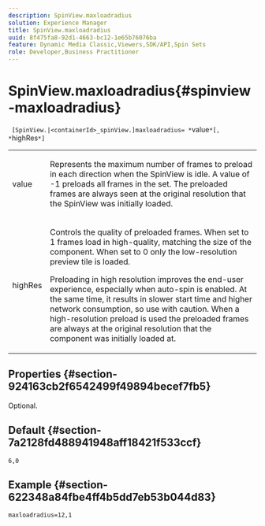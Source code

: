 ```yaml
---
description: SpinView.maxloadradius
solution: Experience Manager
title: SpinView.maxloadradius
uuid: 8f475fa8-92d1-4663-bc12-1e65b76076ba
feature: Dynamic Media Classic,Viewers,SDK/API,Spin Sets
role: Developer,Business Practitioner
---
```


# SpinView.maxloadradius{#spinview-maxloadradius}

 ` [SpinView.|<containerId>_spinView.]maxloadradius= *`value`*[, *`highRes`*]`

<table id="table_49FFD1BC53B846F09A6D214BC8C5C3FE"> 
 <tbody> 
  <tr> 
   <td colname="col1"> <p> <span class="codeph"><span class="varname"> value</span></span> </p> </td> 
   <td colname="col2"> <p> Represents the maximum number of frames to preload in each direction when the SpinView is idle. A value of <span class="codeph"> -1</span> preloads all frames in the set. The preloaded frames are always seen at the original resolution that the SpinView was initially loaded. </p> </td> 
  </tr> 
  <tr> 
   <td colname="col1"> <p><span class="codeph"><span class="varname"> highRes</span></span> </p> </td> 
   <td colname="col2"> <p> Controls the quality of preloaded frames. When set to <span class="codeph"> 1</span> frames load in high-quality, matching the size of the component. When set to <span class="codeph"> 0</span> only the low-resolution preview tile is loaded. </p> <p>Preloading in high resolution improves the end-user experience, especially when auto-spin is enabled. At the same time, it results in slower start time and higher network consumption, so use with caution. When a high-resolution preload is used the preloaded frames are always at the original resolution that the component was initially loaded at. </p> </td> 
  </tr> 
 </tbody> 
</table>

## Properties {#section-924163cb2f6542499f49894becef7fb5}

Optional.

## Default {#section-7a2128fd488941948aff18421f533ccf}

`6,0`

## Example {#section-622348a84fbe4ff4b5dd7eb53b044d83}

`maxloadradius=12,1` 
